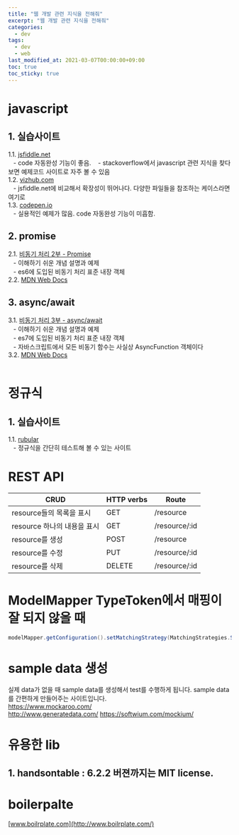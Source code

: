 ```yaml
---
title: "웹 개발 관련 지식을 전해줘"
excerpt: "웹 개발 관련 지식을 전해줘"
categories: 
  - dev
tags: 
  - dev
  - web
last_modified_at: 2021-03-07T00:00:00+09:00
toc: true
toc_sticky: true
---
```


# javascript
## 1. 실습사이트
1.1. [jsfiddle.net](https://jsfiddle.net/)  
&nbsp;&nbsp;&nbsp;- code 자동완성 기능이 좋음.
&nbsp;&nbsp;&nbsp;- stackoverflow에서 javascript 관련 지식을 찾다보면 예제코드 사이트로 자주 볼 수 있음  
1.2. [vizhub.com](https://vizhub.com/)  
&nbsp;&nbsp;&nbsp;- jsfiddle.net에 비교해서 확장성이 뛰어나다. 다양한 파일들을 참조하는 케이스라면 여기로  
1.3. [codepen.io](https://codepen.io/)  
&nbsp;&nbsp;&nbsp;- 실용적인 예제가 많음. code 자동완성 기능이 미흡함.
## 2. promise
2.1. [비동기 처리 2부 - Promise](https://www.daleseo.com/js-async-promise/)  
&nbsp;&nbsp;&nbsp;- 이해하기 쉬운 개념 설명과 예제  
&nbsp;&nbsp;&nbsp;- es6에 도입된 비동기 처리 표준 내장 객체  
2.2. [MDN Web Docs](https://developer.mozilla.org/ko/docs/Web/JavaScript/Reference/Global_Objects/Promise)  
## 3. async/await
3.1. [비동기 처리 3부 - async/await](https://www.daleseo.com/js-async-async-await/)  
&nbsp;&nbsp;&nbsp;- 이해하기 쉬운 개념 설명과 예제  
&nbsp;&nbsp;&nbsp;- es7에 도입된 비동기 처리 표준 내장 객체  
&nbsp;&nbsp;&nbsp;- 자바스크립트에서 모든 비동기 함수는 사실상 AsyncFunction 객체이다  
3.2. [MDN Web Docs](https://developer.mozilla.org/ko/docs/Web/JavaScript/Reference/Global_Objects/AsyncFunction)  
<br>

# 정규식
## 1. 실습사이트
1.1. [rubular](https://rubular.com/)  
&nbsp;&nbsp;&nbsp;- 정규식을 간단히 테스트해 볼 수 있는 사이트

# REST API

| CRUD | HTTP verbs | Route |
| ----- | ----- | ----- |
| resource들의 목록을 표시 | GET | /resource |
| resource 하나의 내용을 표시 | GET | /resource/:id |
| resource를 생성 | POST | /resource |
| resource를 수정 | PUT | /resource/:id |
| resource를 삭제 | DELETE | /resource/:id |

# ModelMapper TypeToken에서 매핑이 잘 되지 않을 때
```java
modelMapper.getConfiguration().setMatchingStrategy(MatchingStrategies.STRICT);
```

# sample data 생성
실제 data가 없을 때 sample data를 생성해서 test를 수행하게 됩니다. sample data를 간편하게 만들어주는 사이트입니다.  
https://www.mockaroo.com/  
http://www.generatedata.com/
https://softwium.com/mockium/

# 유용한 lib
## 1. handsontable : 6.2.2 버젼까지는 MIT license.

# boilerpalte
[www.boilrplate.com](http://www.boilrplate.com/)
